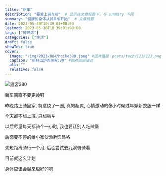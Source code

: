 ```yaml
---
title: "新车"
description: "要爱上骑车啦"  # 显示在文章标题下，与 summary 不同
summary: "健康的身体从骑单车开始"  # 文章摘要
date: 2023-05-30T10:39:01+08:00
lastmod: 2023-05-30T10:39:01+08:00
tags: ["碎碎念"]
categories: ["生活"]
draft: false
showToc: true
cover:
  image: "/img/2023/004/heike380.jpeg" #图片路径：posts/tech/123/123.png
  caption: "新鲜出炉的黑客380" #图片底部描述
  alt: ""
  relative: false
---
```


![黑客380](/img/2023/004/heike380.jpeg)

新车简直不要更帅呀

昨晚路上骑回家, 特意绕了一圈, 真的超爽, 心情激动的像小时候过年穿新衣服一样

今天都不想上班, 只想骑车

以后尽量每天都骑个一小时, 我也要让别人吃辣堡

后面要不停的给小家伙添新饰品咯

先短距离骑行一个月, 后面尝试去九溪骑骑看

目前就这么计划

身体应该会越来越好的吧


